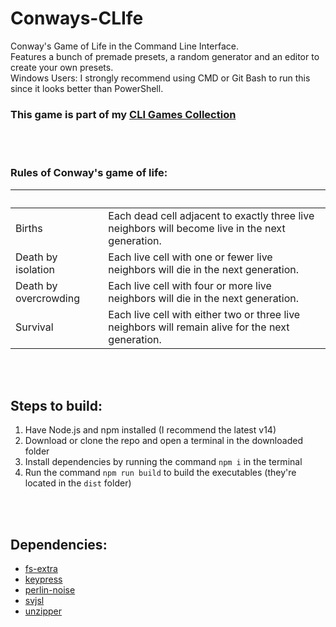 # Conways-CLIfe
Conway's Game of Life in the Command Line Interface.  
Features a bunch of premade presets, a random generator and an editor to create your own presets.  
Windows Users: I strongly recommend using CMD or Git Bash to run this since it looks better than PowerShell.  

### This game is part of my [CLI Games Collection](https://github.com/Sv443/CLI-Games-Collection)

<br><br>

### Rules of Conway's game of life:
| &nbsp; | &nbsp; |
| --- | --- |
| Births | Each dead cell adjacent to exactly three live neighbors will become live in the next generation. |
| Death by isolation | Each live cell with one or fewer live neighbors will die in the next generation. |
| Death by overcrowding | Each live cell with four or more live neighbors will die in the next generation. |
| Survival | Each live cell with either two or three live neighbors will remain alive for the next generation. |

<br><br>

## Steps to build:
1. Have Node.js and npm installed (I recommend the latest v14)
2. Download or clone the repo and open a terminal in the downloaded folder
3. Install dependencies by running the command `npm i` in the terminal
4. Run the command `npm run build` to build the executables (they're located in the `dist` folder)

<br><br>

## Dependencies:
- [fs-extra](https://npmjs.com/package/fs-extra)
- [keypress](https://npmjs.com/package/keypress)
- [perlin-noise](https://npmjs.com/package/perlin-noise)
- [svjsl](https://npmjs.com/package/svjsl)
- [unzipper](https://npmjs.com/package/unzipper)
